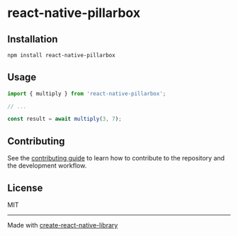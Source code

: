 # react-native-pillarbox

 

## Installation

```sh
npm install react-native-pillarbox
```

## Usage

```js
import { multiply } from 'react-native-pillarbox';

// ...

const result = await multiply(3, 7);
```

## Contributing

See the [contributing guide](CONTRIBUTING.md) to learn how to contribute to the repository and the development workflow.

## License

MIT

---

Made with [create-react-native-library](https://github.com/callstack/react-native-builder-bob)
